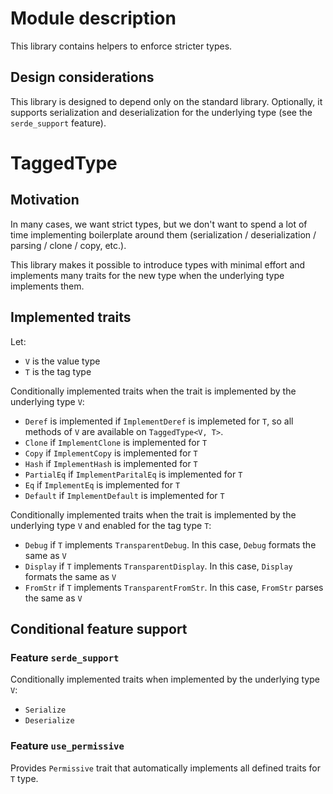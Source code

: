 # Module description

This library contains helpers to enforce stricter types.

## Design considerations

This library is designed to depend only on the standard library.
Optionally, it supports serialization and deserialization for the underlying type
(see the `serde_support` feature).

# TaggedType

## Motivation

In many cases, we want strict types, but we don't want to spend
a lot of time implementing boilerplate around them (serialization / deserialization / parsing / clone / copy, etc.).

This library makes it possible to introduce types with minimal effort
and implements many traits for the new type when the underlying type
implements them.

## Implemented traits

Let:
- `V` is the value type
- `T` is the tag type

Conditionally implemented traits when the trait is implemented by the underlying type `V`:
- `Deref` is implemented if `ImplementDeref` is implemeted for `T`, so all methods of `V` are available on
  `TaggedType<V, T>`.
- `Clone` if `ImplementClone` is implemented for `T`
- `Copy` if `ImplementCopy` is implemented for `T`
- `Hash` if `ImplementHash` is implemented for `T`
- `PartialEq` if `ImplementParitalEq` is implemented for `T`
- `Eq` if `ImplementEq` is implemented for `T`
- `Default` if `ImplementDefault` is implemented for `T`

Conditionally implemented traits when the trait is implemented by the underlying
type `V` and enabled for the tag type `T`:
- `Debug` if `T` implements `TransparentDebug`. In this case, `Debug`
  formats the same as `V`
- `Display` if `T` implements `TransparentDisplay`. In this case,
  `Display` formats the same as `V`
- `FromStr` if `T` implements `TransparentFromStr`. In this case,
  `FromStr` parses the same as `V`

## Conditional feature support

### Feature `serde_support`

Conditionally implemented traits when implemented by the underlying type
`V`:
- `Serialize`
- `Deserialize`

### Feature `use_permissive`

Provides `Permissive` trait that automatically implements all
defined traits for `T` type.

